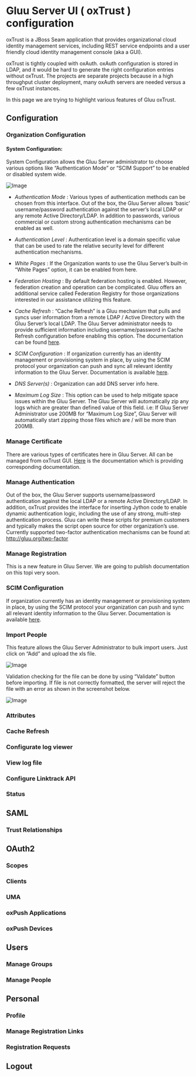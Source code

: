 # Gluu Server UI ( oxTrust ) configuration 

oxTrust is a JBoss Seam application that provides organizational cloud identity
management services, including REST service endpoints and a user friendly cloud
identity management console (aka a GUI). 

oxTrust is tightly coupled with oxAuth. oxAuth configuration is stored in LDAP,
and it would be hard to generate the right configuration entries without
oxTrust. The projects are separate projects because in a high throughput cluster
deployment, many oxAuth servers are needed versus a few oxTrust instances.

In this page we are trying to highlight various features of Gluu oxTrust. 

## Configuration

### Organization Configuration

#### System Configuration:
System Configuration allows the Gluu Server administrator to choose various
options like “Authentication Mode” or “SCIM Support” to be enabled or disabled
system wide.

![Image](https://raw.githubusercontent.com/GluuFederation/docs/master/sources/img/oxTrustConfiguration/Configuration/System_configuration.png?raw=true)

* _Authentication Mode_ : Various types of authentication methods can be chosen from this interface. Out of the box, the Gluu Server allows ‘basic’ username/password authentication against the server’s local LDAP or any remote Active Directory/LDAP. In addition to passwords, various commercial or custom strong authentication mechanisms can be enabled as well.

* _Authentication Level_ : Authentication level is a domain specific value that can be used to rate the relative security level for different authentication mechanisms. 

* _White Pages_ : If the Organization wants to use the Gluu Server’s built-in “White Pages” option, it can be enabled from here.

* _Federation Hosting_ : By default federation hosting is enabled. However, federation creation and operation can be complicated. Gluu offers an additional service called Federation Registry for those organizations interested in our assistance utilizing this feature.

* _Cache Refresh_ : “Cache Refresh” is a Gluu mechanism that pulls and syncs user information from a remote LDAP / Active Directory with the Gluu Server’s local LDAP. The Gluu Server administrator needs to provide sufficient information including username/password in Cache Refresh configuration before enabling this option. The documentation can be found [here](http://www.gluu.org/docs/admin-guide/user-management/ldap-sync/).

* _SCIM Configuration_ : If organization currently has an identity management or provisioning system in place, by using the SCIM protocol your organization can push and sync all relevant identity information to the Gluu Server. Documentation is available [here](http://www.gluu.org/docs/admin-guide/user-management/scim/).

* _DNS Server(s)_ : Organization can add DNS server info here.

* _Maximum Log Size_ : This option can be used to help mitigate space issues within the Gluu Server. The Gluu Server will automatically zip any logs which are greater than defined value of this field. i.e: If Gluu Server Administrator use 200MB for “Maximum Log Size”, Gluu Server will automatically start zipping those files which are / will be more than 200MB.

### Manage Certificate

There are various types of certificates here in Gluu Server. All can be managed
from oxTrust GUI. [Here](http://www.gluu.org/docs/admin-guide/certificates/) is
the documentation which is providing corresponding documentation. 

### Manage Authentication

Out of the box, the Gluu Server supports username/password authentication
against the local LDAP or a remote Active Directory/LDAP. In addition, oxTrust
provides the interface for inserting Jython code to enable dynamic
authentication logic, including the use of any strong, multi-step authentication
process. Gluu can write these scripts for premium customers and typically makes
the script open source for other organization’s use. Currently supported
two-factor authentication mechanisms can be found at: http://gluu.org/two-factor 

### Manage Registration

This is a new feature in Gluu Server. We are going to publish documentation on
this topi very soon. 

### SCIM Configuration

If organization currently has an identity management or provisioning system in
place, by using the SCIM protocol your organization can push and sync all
relevant identity information to the Gluu Server. Documentation is available
[here](http://www.gluu.org/docs/admin-guide/user-management/scim/).

### Import People

This feature allows the Gluu Server Administrator to bulk import users. Just
click on “Add” and upload the xls file. 

![Image](https://raw.githubusercontent.com/GluuFederation/docs/master/sources/img/oxTrustConfiguration/Configuration/Import_people.png?raw=true)

Validation checking for the file can be done by using “Validate” button before
importing. If file is not correctly formatted, the server will reject the file
with an error as shown in the screenshot below. 

![Image](https://raw.githubusercontent.com/GluuFederation/docs/master/sources/img/oxTrustConfiguration/Configuration/Import_people_failed.png?raw=true)


### Attributes

### Cache Refresh

### Configurate log viewer

### View log file

### Configure Linktrack API

### Status

## SAML

### Trust Relationships

## OAuth2

### Scopes

### Clients

### UMA

### oxPush Applications

### oxPush Devices

## Users

### Manage Groups

### Manage People

## Personal

### Profile

### Manage Registration Links

### Registration Requests

## Logout
